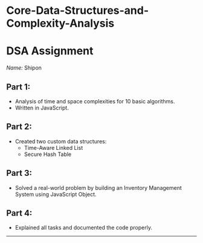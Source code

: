 # Core-Data-Structures-and-Complexity-Analysis


# DSA Assignment
*Name:* Shipon

## Part 1:
- Analysis of time and space complexities for 10 basic algorithms.
- Written in JavaScript.

## Part 2:
- Created two custom data structures:
  - Time-Aware Linked List
  - Secure Hash Table

## Part 3:
- Solved a real-world problem by building an Inventory Management System using JavaScript Object.

## Part 4:
- Explained all tasks and documented the code properly.

---